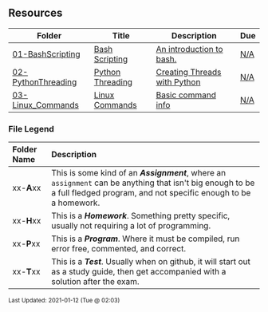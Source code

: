 ## Resources

| Folder | Title | Description | Due |
|-----|-----|-----|-----|
| <a href="https://github.com/rugbyprof/5143-Operating-Systems/tree/master/Resources/01-BashScripting">01-BashScripting</a> | <a href="https://github.com/rugbyprof/5143-Operating-Systems/tree/master/Resources/01-BashScripting"> Bash Scripting </a> | <a href="https://github.com/rugbyprof/5143-Operating-Systems/tree/master/Resources/01-BashScripting"> An introduction to bash.</a> | <a href="https://github.com/rugbyprof/5143-Operating-Systems/tree/master/Resources/01-BashScripting">N/A</a> |
| <a href="https://github.com/rugbyprof/5143-Operating-Systems/tree/master/Resources/02-PythonThreading">02-PythonThreading</a> | <a href="https://github.com/rugbyprof/5143-Operating-Systems/tree/master/Resources/02-PythonThreading"> Python Threading </a> | <a href="https://github.com/rugbyprof/5143-Operating-Systems/tree/master/Resources/02-PythonThreading"> Creating Threads with Python</a> | <a href="https://github.com/rugbyprof/5143-Operating-Systems/tree/master/Resources/02-PythonThreading">N/A</a> |
| <a href="https://github.com/rugbyprof/5143-Operating-Systems/tree/master/Resources/03-Linux_Commands">03-Linux_Commands</a> | <a href="https://github.com/rugbyprof/5143-Operating-Systems/tree/master/Resources/03-Linux_Commands"> Linux Commands </a> | <a href="https://github.com/rugbyprof/5143-Operating-Systems/tree/master/Resources/03-Linux_Commands"> Basic command info</a> | <a href="https://github.com/rugbyprof/5143-Operating-Systems/tree/master/Resources/03-Linux_Commands">N/A</a> |

### File Legend

| Folder Name | Description |
|:-----------|:-------------|
|xx-**A**xx | This is some kind of an ***Assignment***, where an `assignment` can be anything that isn't big enough to be a full fledged program, and not specific enough to be a homework. |
|xx-**H**xx | This is a ***Homework***. Something pretty specific, usually not requiring a lot of programming. |
|xx-**P**xx | This is a ***Program***. Where it must be compiled, run error free, commented, and correct. |
|xx-**T**xx | This is a ***Test***. Usually when on github, it will start out as a study guide, then get accompanied with a solution after the exam. |

<sup>Last Updated: 2021-01-12 (Tue @ 02:03)</sup>